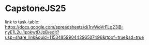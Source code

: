 # CapstoneJS25
link to task-table: 
https://docs.google.com/spreadsheets/d/1rvWoVrFLg23jB-nyE1L2u_1ppkwtDJpB/edit?usp=share_link&ouid=115348599044296507496&rtpof=true&sd=true
